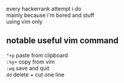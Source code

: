 every hackerrank attempt i do\
mainly because i'm bored and stuff\
using vim only
## notable useful vim command

`"+p` paste from clipboard\
`:%y+` copy from vim\
`:wq` save and quit\
`dd` delete + cut one line

